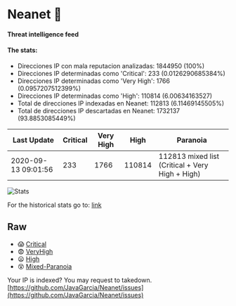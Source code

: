 # Neanet :hocho:
#### Threat intelligence feed
#### The stats:

- Direcciones IP con mala reputacion analizadas: 1844950 (100%)
- Direcciones IP determinadas como 'Critical':  233 (0.0126290685384%)
- Direcciones IP determinadas como 'Very High':  1766 (0.0957207512399%)
- Direcciones IP determinadas como 'High':  110814 (6.00634163527)
- Total de direcciones IP indexadas en Neanet:  112813 (6.11469145505%)
- Total de direcciones IP descartadas en Neanet:  1732137 (93.8853085449%)

| Last Update | Critical | Very High | High | Paranoia |
| --- | --- | --- | --- | --- |
| 2020-09-13 09:01:56 | 233 | 1766 | 110814 | 112813 mixed list (Critical + Very High + High)|

![Stats](https://docs.google.com/spreadsheets/d/e/2PACX-1vSnaNMIXVabIpDJjufMlzH7poXnshF3mgd8Is1g9ytUEzVsP5my4Trn8f-xkoLLQ38xpL3HtmUexLo6/pubchart?oid=501124687&format=image)

For the historical stats go to: [link](/stats.csv)
## Raw
- :scream: [Critical](https://raw.githubusercontent.com/JavaGarcia/Neanet/master/blacklists/neanet_critical.txt)
- :fearful: [VeryHigh](https://raw.githubusercontent.com/JavaGarcia/Neanet/master/blacklists/neanet_veryHigh.txtt)
- :frowning: [High](https://raw.githubusercontent.com/JavaGarcia/Neanet/master/blacklists/neanet_high.txt)
- :dizzy_face: [Mixed-Paranoia](https://raw.githubusercontent.com/JavaGarcia/Neanet/master/blacklists/neanet_all.txt)


Your IP is indexed? You may request to takedown. [https://github.com/JavaGarcia/Neanet/issues](https://github.com/JavaGarcia/Neanet/issues)


















































































































































































































































































































































































































































































































































































































































































































































































